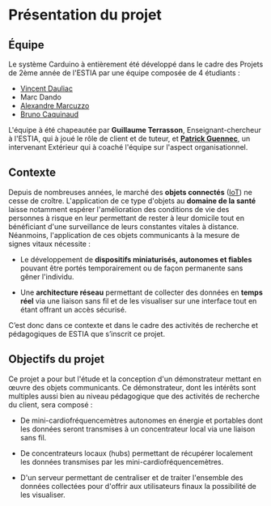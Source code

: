 # Présentation du projet

## Équipe

Le système Carduino à entièrement été développé dans le cadre des Projets de 2ème année de l'ESTIA par une équipe composée de 4 étudiants :
* [Vincent Dauliac](https://www.linkedin.com/in/vincentdauliac)
* Marc Dando
* [Alexandre Marcuzzo](https://www.linkedin.com/in/alexandre-marcuzzo-82a182109)
* [Bruno Caquinaud](https://www.linkedin.com/in/bruno-caquinaud-280354109)

L'équipe à été chapeautée par __Guillaume Terrasson__, Enseignant-chercheur à l'ESTIA, qui à joué le rôle de client et de tuteur, et [__Patrick Guennec__](https://www.linkedin.com/in/patrick-guennec-1724a343), un intervenant Extérieur qui à coaché l'équipe sur l'aspect organisationnel.

## Contexte

Depuis de nombreuses années, le marché des __objets connectés__ ([IoT](https://fr.wikipedia.org/wiki/Internet_des_objets)) ne cesse de croître. L'application de ce type d'objets au __domaine de la santé__ laisse notamment espérer l'amélioration des conditions de vie des personnes à risque en leur permettant de rester à leur domicile tout en bénéficiant d'une surveillance de leurs constantes vitales à distance. Néanmoins, l'application de ces objets communicants à la mesure de signes vitaux nécessite :
* Le développement de __dispositifs miniaturisés, autonomes et fiables__ pouvant être portés temporairement ou de façon permanente sans gêner l'individu.

* Une __architecture réseau__ permettant de collecter des données en __temps réel__ via une liaison sans fil et de les visualiser sur une interface tout en étant offrant un accès sécurisé.

C’est donc dans ce contexte et dans le cadre des activités de recherche et pédagogiques de ESTIA que s’inscrit ce projet.

## Objectifs du projet

Ce projet a pour but l'étude et la conception d'un démonstrateur mettant en œuvre des objets communicants. Ce démonstrateur, dont les intérêts sont multiples aussi bien au niveau pédagogique que des activités de recherche du client, sera composé :
* De mini-cardiofréquencemètres autonomes en énergie et portables dont les données seront transmises à un concentrateur local via une liaison sans fil.

* De concentrateurs locaux (hubs) permettant de récupérer localement les données transmises par les mini-cardiofréquencemètres.

* D'un serveur permettant de centraliser et de traiter l'ensemble des données collectées pour d'offrir aux utilisateurs finaux la possibilité de les visualiser.

    